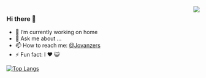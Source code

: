 <img align="right" src="https://github-readme-stats.vercel.app/api?username=jovanzers&show_icons=true&theme=radical&include_all_commits=true&count_private=true" style="padding-bottom: 20px" />

### Hi there 👋
<!--
**jovanzers/jovanzers** is a ✨ _special_ ✨ repository because its `README.md` (this file) appears on your GitHub profile. -->
- 🔭 I’m currently working on home
- 💬 Ask me about ...
- 📫 How to reach me: [@Jovanzers](https://twitter.com/jovanzers)
- ⚡ Fun fact: I ❤️ 😺

[![Top Langs](https://github-readme-stats.vercel.app/api/top-langs/?username=jovanzers&layout=compact&theme=radical)](https://github.com/anuraghazra/github-readme-stats)
<!-- 🌱 I’m currently learning ...
- 👯 I’m looking to collaborate on ...
- 🤔 I’m looking for help with ...
- 😄 Pronouns: ... -->
